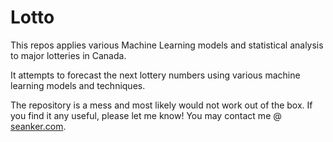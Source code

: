 # Lotto
This repos applies various Machine Learning models and statistical analysis to major lotteries in Canada.

It attempts to forecast the next lottery numbers using various machine learning models and techniques. 

The repository is a mess and most likely would not work out of the box. If you find it any useful, please let me know!
You may contact me @ [seanker.com](https://www.seanker.com).
